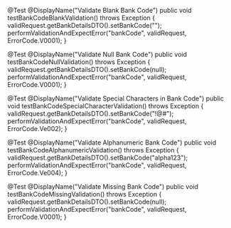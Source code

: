@Test
@DisplayName("Validate Blank Bank Code")
public void testBankCodeBlankValidation() throws Exception {
    validRequest.getBankDetailsDTO().setBankCode("");
    performValidationAndExpectError("bankCode", validRequest, ErrorCode.V0001);
}

@Test
@DisplayName("Validate Null Bank Code")
public void testBankCodeNullValidation() throws Exception {
    validRequest.getBankDetailsDTO().setBankCode(null);
    performValidationAndExpectError("bankCode", validRequest, ErrorCode.V0001);
}

@Test
@DisplayName("Validate Special Characters in Bank Code")
public void testBankCodeSpecialCharacterValidation() throws Exception {
    validRequest.getBankDetailsDTO().setBankCode("!@#");
    performValidationAndExpectError("bankCode", validRequest, ErrorCode.Ve002);
}

@Test
@DisplayName("Validate Alphanumeric Bank Code")
public void testBankCodeAlphanumericValidation() throws Exception {
    validRequest.getBankDetailsDTO().setBankCode("alpha123");
    performValidationAndExpectError("bankCode", validRequest, ErrorCode.Ve004);
}

@Test
@DisplayName("Validate Missing Bank Code")
public void testBankCodeMissingValidation() throws Exception {
    validRequest.getBankDetailsDTO().setBankCode(null);
    performValidationAndExpectError("bankCode", validRequest, ErrorCode.V0001);
}
